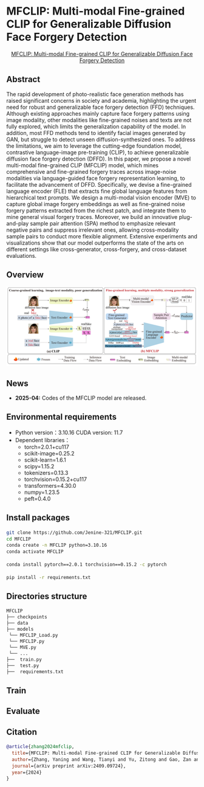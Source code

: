 # MFCLIP: Multi-modal Fine-grained CLIP for Generalizable Diffusion Face Forgery Detection
</div>
<div align="center">
  <a href="https://arxiv.org/abs/2409.09724">
    MFCLIP: Multi-modal Fine-grained CLIP for Generalizable Diffusion Face Forgery Detection
  </a>
</div>

## Abstract
The rapid development of photo-realistic face generation methods has raised significant concerns in society and academia, highlighting the urgent need for robust and generalizable face forgery detection (FFD) techniques. Although existing approaches mainly capture face forgery patterns using image modality, other modalities like fine-grained noises and texts are not fully explored, which limits the generalization capability of the model. In addition, most FFD methods tend to identify facial images generated by GAN, but struggle to detect unseen diffusion-synthesized ones. To address the limitations, we aim to leverage the cutting-edge foundation model, contrastive language-image pre-training (CLIP), to achieve generalizable diffusion face forgery detection (DFFD). In this paper, we propose a novel multi-modal fine-grained CLIP (MFCLIP) model, which mines comprehensive and fine-grained forgery traces across image-noise modalities via language-guided face forgery representation learning, to facilitate the advancement of DFFD. Specifically, we devise a fine-grained language encoder (FLE) that extracts fine global language features from hierarchical text prompts. We design a multi-modal vision encoder (MVE) to capture global image forgery embeddings as well as fine-grained noise forgery patterns extracted from the richest patch, and integrate them to mine general visual forgery traces. Moreover, we build an innovative plug-and-play sample pair attention (SPA) method to emphasize relevant negative pairs and suppress irrelevant ones, allowing cross-modality sample pairs to conduct more flexible alignment. Extensive experiments and visualizations show that our model outperforms the state of the arts on different settings like cross-generator, cross-forgery, and cross-dataset evaluations.

## Overview

![Train Process](overview.png)

## News
* **2025-04:** Codes of the MFCLIP model are released.


## Environmental requirements

- Python version：3.10.16  CUDA version: 11.7
- Dependent libraries：
  - torch=2.0.1+cu117
  - scikit-image=0.25.2
  - scikit-learn=1.6.1
  - scipy=1.15.2
  - tokenizers=0.13.3
  - torchvision=0.15.2+cu117
  - transformers=4.30.0
  - numpy=1.23.5
  - peft=0.4.0

## Install packages
```bash
git clone https://github.com/Jenine-321/MFCLIP.git
cd MFCLIP
conda create -n MFCLIP python=3.10.16
conda activate MFCLIP

conda install pytorch==2.0.1 torchvision==0.15.2 -c pytorch 

pip install -r requirements.txt
```



## Directories structure

```
MFCLIP
├── checkpoints
├── data
├── models
 └── MFCLIP_Load.py
 └── MFCLIP.py
 └── MVE.py
 └── ...
├──  train.py
├──  test.py
├──  requirements.txt
```



## Train


## Evaluate

## Citation

```bibtex
@article{zhang2024mfclip,
  title={MFCLIP: Multi-modal Fine-grained CLIP for Generalizable Diffusion Face Forgery Detection},
  author={Zhang, Yaning and Wang, Tianyi and Yu, Zitong and Gao, Zan and Shen, Linlin and Chen, Shengyong},
  journal={arXiv preprint arXiv:2409.09724},
  year={2024}
}
```
